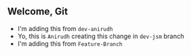 ## Welcome, Git

- I'm adding this from `dev-anirudh`
- Yo, this is `Anirudh` creating this change in `dev-jsm` branch
- I'm adding this from `Feature-Branch`
